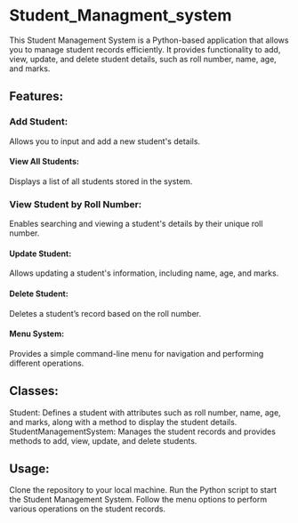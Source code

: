 # Student_Managment_system
This Student Management System is a Python-based application that allows you to manage student records efficiently. It provides functionality to add, view, update, and delete student details, such as roll number, name, age, and marks.

## Features:
### Add Student: 
Allows you to input and add a new student's details.
#### View All Students:
Displays a list of all students stored in the system.
### View Student by Roll Number: 
Enables searching and viewing a student's details by their unique roll number.
#### Update Student: 
Allows updating a student's information, including name, age, and marks.
#### Delete Student: 
Deletes a student’s record based on the roll number.
#### Menu System: 
Provides a simple command-line menu for navigation and performing different operations.
##  Classes:
Student: Defines a student with attributes such as roll number, name, age, and marks, along with a method to display the student details.
StudentManagementSystem: Manages the student records and provides methods to add, view, update, and delete students.
## Usage:
Clone the repository to your local machine.
Run the Python script to start the Student Management System.
Follow the menu options to perform various operations on the student records.

